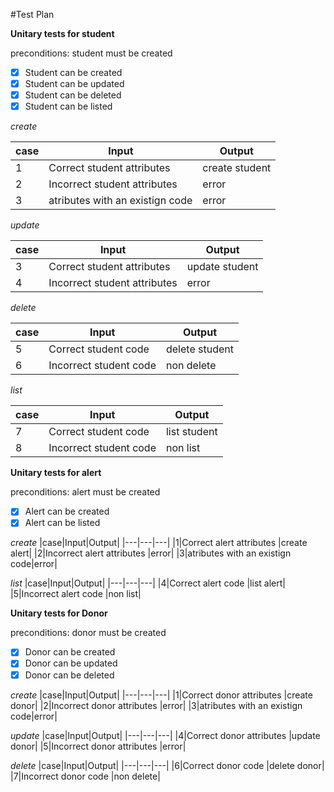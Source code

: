 #Test Plan

**Unitary tests for student**

  preconditions: student must be created

- [x] Student can be created
- [x] Student can be updated
- [x] Student can be deleted
- [x] Student can be listed

*create*


|case|Input|Output|
|---|---|---|
|1|Correct student attributes |create student|
|2|Incorrect student attributes |error|
|3|atributes with an existign code|error|


*update*


|case|Input|Output|
|---|---|---|
|3|Correct student attributes |update student|
|4|Incorrect student attributes |error|


*delete*


|case|Input|Output|
|---|---|---|
|5|Correct student code |delete student|
|6|Incorrect student code |non delete|


*list*


|case|Input|Output|
|---|---|---|
|7|Correct student code |list student|
|8|Incorrect student code |non list|



**Unitary tests for alert**

preconditions: alert must be created

- [x] Alert can be created
- [x] Alert can be listed

*create*
|case|Input|Output|
|---|---|---|
|1|Correct alert attributes |create alert|
|2|Incorrect alert attributes |error|
|3|atributes with an existign code|error|

*list*
|case|Input|Output|
|---|---|---|
|4|Correct alert code |list alert|
|5|Incorrect alert code |non list|



**Unitary tests for Donor**

preconditions: donor must be created

- [x] Donor can be created
- [x] Donor can be updated
- [x] Donor can be deleted

*create*
|case|Input|Output|
|---|---|---|
|1|Correct donor attributes |create donor|
|2|Incorrect donor attributes |error|
|3|atributes with an existign code|error|

*update*
|case|Input|Output|
|---|---|---|
|4|Correct donor attributes |update donor|
|5|Incorrect donor attributes |error|

*delete*
|case|Input|Output|
|---|---|---|
|6|Correct donor code |delete donor|
|7|Incorrect donor code |non delete|

